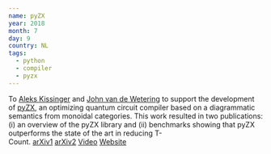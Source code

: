 ```yaml
---
name: pyZX
year: 2018
month: 7
day: 9
country: NL
tags:
  - python
  - compiler
  - pyzx
---
```

To [Aleks Kissinger](https://www.cs.ru.nl/A.Kissinger/) and [John van de Wetering](http://vdwetering.name/) to support the development of [pyZX](https://github.com/Quantomatic/pyzx), an optimizing quantum circuit compiler based on a diagrammatic semantics from monoidal categories. This work resulted in two publications: (i) an overview of the pyZX library and (ii) benchmarks showing that pyZX outperforms the state of the art in reducing T-Count. [arXiv1](https://arxiv.org/abs/1904.04735) [arXiv2](https://arxiv.org/pdf/1903.10477.pdf) [Video](https://www.youtube.com/watch?v=iC-KVdB8pf0) [Website](http://zxcalculus.com/)
